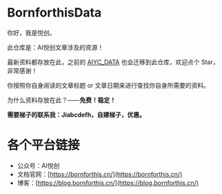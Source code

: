 # BornforthisData
你好，我是悦创。

此仓库是：AI悦创文章涉及的资源！

最新资料都存放在此，之前的 [AIYC_DATA](https://github.com/AndersonHJB/AIYC_DATA) 也会迁移到此仓库，欢迎点个 Star，非常感谢！

你按照你自身阅读的文章标题 or 文章日期来进行查找你自身所需要的资料。

为什么资料存放在此？——**免费！稳定！**

**需要梯子的联系我：Jiabcdefh，自建梯子，优惠。**

# 各个平台链接

- 公众号：AI悦创
- 文档官网：[https://bornforthis.cn/](https://bornforthis.cn/)
- 博客：[https://blog.bornforthis.cn/](https://blog.bornforthis.cn/)
